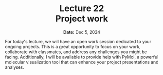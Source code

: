 <h1 align="center">
<b>Lecture 22</b><br>
Project work
</h1>
<p align="center">
<b>Date:</b> Dec 5, 2024
</p>

For today's lecture, we will have an open work session dedicated to your ongoing projects.
This is a great opportunity to focus on your work, collaborate with classmates, and address any challenges you might be facing.
Additionally, I will be available to provide help with PyMol, a powerful molecular visualization tool that can enhance your project presentations and analyses.
